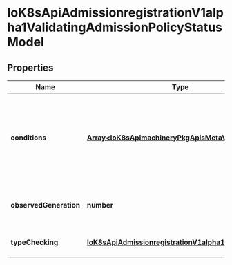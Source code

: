 # IoK8sApiAdmissionregistrationV1alpha1ValidatingAdmissionPolicyStatusModel

## Properties

Name | Type | Description | Notes
------------ | ------------- | ------------- | -------------
**conditions** | [**Array&lt;IoK8sApimachineryPkgApisMetaV1Condition&gt;**](IoK8sApimachineryPkgApisMetaV1Condition.md) | The conditions represent the latest available observations of a policy\&#39;s current state. | [optional] [default to undefined]
**observedGeneration** | **number** | The generation observed by the controller. | [optional] [default to undefined]
**typeChecking** | [**IoK8sApiAdmissionregistrationV1alpha1TypeChecking**](IoK8sApiAdmissionregistrationV1alpha1TypeChecking.md) |  | [optional] [default to undefined]



